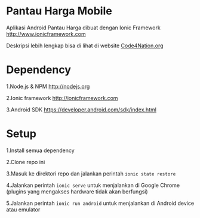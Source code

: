 # Pantau Harga Mobile

Aplikasi Android Pantau Harga dibuat dengan Ionic Framework http://www.ionicframework.com

Deskripsi lebih lengkap bisa di lihat di website [Code4Nation.org](https://code4nation.id/t/about-the-solusi-pantau-harga-category/797)

# Dependency
1.Node.js & NPM http://nodejs.org

2.Ionic framework http://ionicframework.com

3.Android SDK https://developer.android.com/sdk/index.html

# Setup
1.Install semua dependency

2.Clone repo ini

3.Masuk ke direktori repo dan jalankan perintah `ionic state restore`

4.Jalankan perintah `ionic serve` untuk menjalankan di Google Chrome (plugins yang mengakses hardware tidak akan berfungsi)

5.Jalankan perintah `ionic run android` untuk menjalankan di Android device atau emulator
